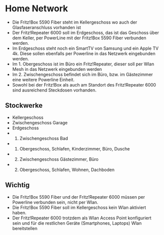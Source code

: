 # Home Network

- Die Fritz!Box 5590 Fiber steht im Kellergeschoss wo auch der Glasfaseranschluss vorhanden ist
- Der Fritz!Repeater 6000 soll im Erdgeschoss, das ist das Geschoss über dem Keller, per PowerLine mit der Fritz!Box 5590 Fiber verbunden werden.
- Im Erdgeschoss steht noch ein SmartTV von Samsung und ein Apple TV 4k. Diese sollen ebenfalls per Powerline in das Netzwerk eingebunden werden.
- Im 1. Obergeschoss ist im Büro ein Fritz!Repeater, dieser soll per Wlan Mesh in das Netzwerk eingebunden werden
- Im 2. Zwischengeschoss befindet sich im Büro, bzw. im Gästezimmer eine weitere Powerline Einheit.
- Sowohl bei der Fritz!Box als auch am Standort des Fritz!Repeater 6000 sind ausreichend Steckdosen vorhanden.

## Stockwerke
- Kellergeschoss
- Zwischengeschoss Garage
- Erdgeschoss
- 1. Zwischengeschoss Bad
- 1. Obergeschoss, Schlafen, Kinderzimmer, Büro, Dusche
- 2. Zwischengeschoss Gästezimmer, Büro
- 2. Obergeschoss, Schlafen, Wohnen, Dachboden

## Wichtig
- Die Fritz!Box 5590 Fiber und der Fritz!Repeater 6000 müssen per Powerline verbunden sein, nicht per Wlan.
- Die Fritz!Box 5590 Fiber soll im Kellergeschoss kein Wlan aktiviert haben.
- Der Fritz!Repeater 6000 trotzdem als Wlan Access Point konfiguriert sein und für die restlichen Geräte (Smartphones, Laptops) Wlan bereitstellen
